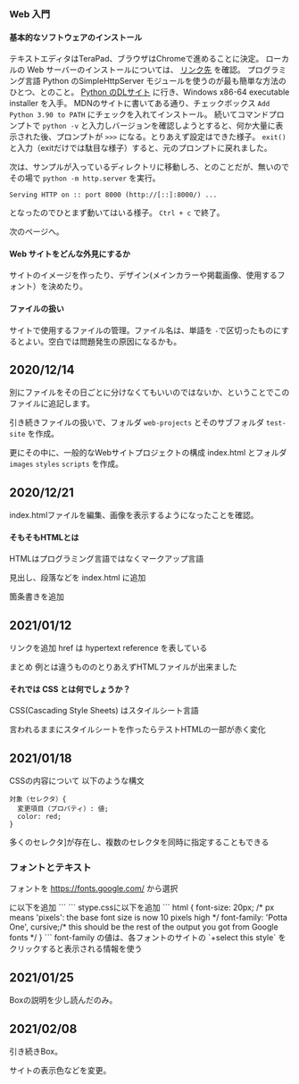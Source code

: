 ﻿
### Web 入門  
#### 基本的なソフトウェアのインストール  

テキストエディタはTeraPad、ブラウザはChromeで進めることに決定。
ローカルの Web サーバーのインストールについては、 [リンク先](https://developer.mozilla.org/ja/docs/Learn/Common_questions/set_up_a_local_testing_server) を確認。
プログラミング言語 Python のSimpleHttpServer モジュールを使うのが最も簡単な方法のひとつ、とのこと。
[Python のDLサイト](https://www.python.org/downloads/release/python-390/) に行き、Windows x86-64 executable installer を入手。
MDNのサイトに書いてある通り、チェックボックス `Add Python 3.90 to PATH` にチェックを入れてインストール。
続いてコマンドプロンプトで `python -v` と入力しバージョンを確認しようとすると、何か大量に表示された後、プロンプトが `>>>` になる。とりあえず設定はできた様子。
`exit()` と入力（exitだけでは駄目な様子）すると、元のプロンプトに戻れました。

次は、サンプルが入っているディレクトリに移動しろ、とのことだが、無いのでその場で `python -m http.server` を実行。
```
Serving HTTP on :: port 8000 (http://[::]:8000/) ...
```
となったのでひとまず動いてはいる様子。 `Ctrl + c` で終了。

次のページへ。

#### Web サイトをどんな外見にするか

サイトのイメージを作ったり、デザイン(メインカラーや掲載画像、使用するフォント）を決めたり。

#### ファイルの扱い
サイトで使用するファイルの管理。ファイル名は、単語を `-`で区切ったものにするとよい。空白では問題発生の原因になるかも。


## 2020/12/14

別にファイルをその日ごとに分けなくてもいいのではないか、ということでこのファイルに追記します。

引き続きファイルの扱いで、フォルダ `web-projects` とそのサブフォルダ `test-site` を作成。

更にその中に、一般的なWebサイトプロジェクトの構成 index.html とフォルダ `images` `styles` `scripts` を作成。


## 2020/12/21
index.htmlファイルを編集、画像を表示するようになったことを確認。

#### そもそもHTMLとは

HTMLはプログラミング言語ではなくマークアップ言語

見出し、段落などを index.html に追加

箇条書きを追加

## 2021/01/12
リンクを追加
href は hypertext reference を表している

まとめ
例とは違うもののとりあえずHTMLファイルが出来ました


#### それでは CSS とは何でしょうか？

CSS(Cascading Style Sheets) はスタイルシート言語

言われるままにスタイルシートを作ったらテストHTMLの一部が赤く変化


## 2021/01/18
CSSの内容について
以下のような構文

```
対象（セレクタ）{
  変更項目（プロパティ）: 値;
  color: red;
}
```

多くのセレクタ]が存在し、複数のセレクタを同時に指定することもできる


### フォントとテキスト

フォントを https://fonts.google.com/ から選択

<head> に以下を追加
```
    <link href='http://fonts.googleapis.com/css?family=Potta+One' rel='stylesheet' type='text/css'>
```
stype.cssに以下を追加
```
html {
  font-size: 20px; /* px means 'pixels': the base font size is now 10 pixels high  */
  font-family: 'Potta One', cursive;/* this should be the rest of the output you got from Google fonts */
}
```
font-family の値は、各フォントのサイトの `+select this style` をクリックすると表示される情報を使う


## 2021/01/25
Boxの説明を少し読んだのみ。


## 2021/02/08
引き続きBox。

サイトの表示色などを変更。

